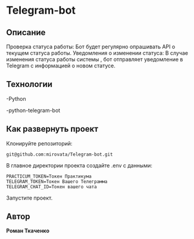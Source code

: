 # Telegram-bot

## Описание

Проверка статуса работы: Бот будет регулярно опрашивать API о текущем статуса работы.
Уведомления о изменении статуса: В случае изменения статуса работы системы , бот отправляет уведомление в Telegram с информацией о новом статусе.

## Технологии

-Python

-python-telegram-bot

## Как развернуть проект

Клонируйте репозиторий:

```
git@github.com:mirovata/Telegram-bot.git
```

В главное директории проекта создайте .env с данными:

```
PRACTICUM_TOKEN=Токен Практикума
TELEGRAM_TOKEN=Токен Вашего Телеграмма
TELEGRAM_CHAT_ID=Токен вашего чата
```
Запустите проект.

## Автор

**Роман Ткаченко**
